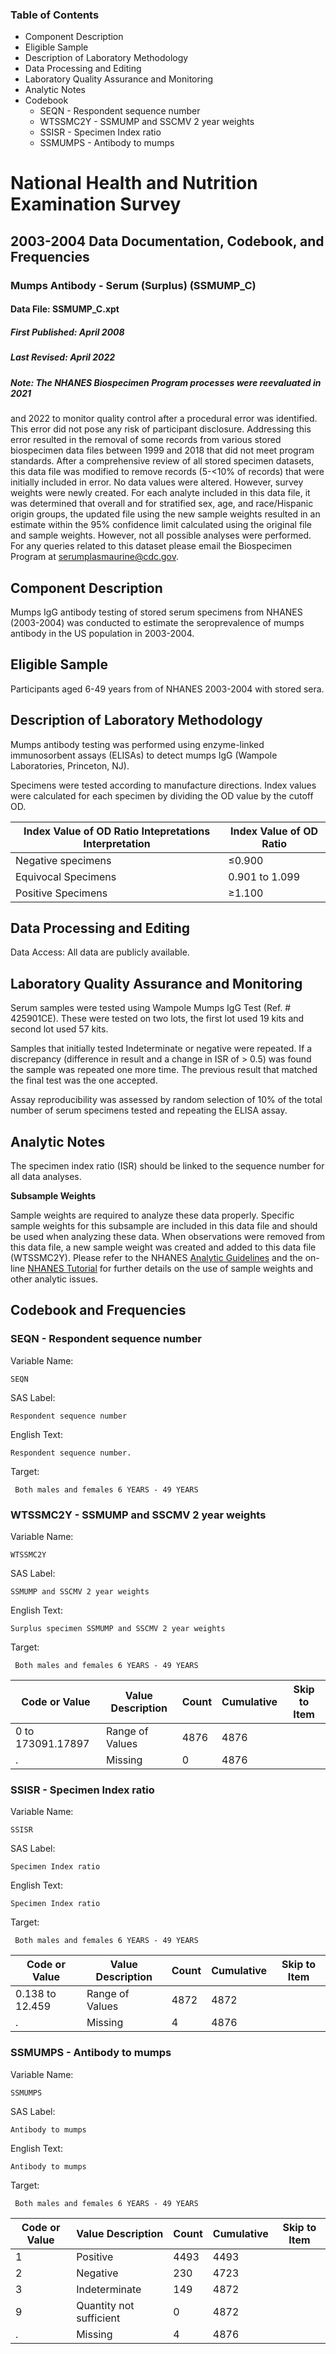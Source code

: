 ### Table of Contents

  * Component Description
  * Eligible Sample
  * Description of Laboratory Methodology
  * Data Processing and Editing
  * Laboratory Quality Assurance and Monitoring
  * Analytic Notes
  * Codebook
    * SEQN - Respondent sequence number
    * WTSSMC2Y - SSMUMP and SSCMV 2 year weights
    * SSISR - Specimen Index ratio
    * SSMUMPS - Antibody to mumps

# National Health and Nutrition Examination Survey

## 2003-2004 Data Documentation, Codebook, and Frequencies

### Mumps Antibody - Serum (Surplus) (SSMUMP_C)

####  Data File: SSMUMP_C.xpt

##### First Published: April 2008

##### Last Revised: April 2022

##### Note: The NHANES Biospecimen Program processes were reevaluated in 2021
and 2022 to monitor quality control after a procedural error was identified.
This error did not pose any risk of participant disclosure. Addressing this
error resulted in the removal of some records from various stored biospecimen
data files between 1999 and 2018 that did not meet program standards. After a
comprehensive review of all stored specimen datasets, this data file was
modified to remove records (5-<10% of records) that were initially included in
error. No data values were altered. However, survey weights were newly
created. For each analyte included in this data file, it was determined that
overall and for stratified sex, age, and race/Hispanic origin groups, the
updated file using the new sample weights resulted in an estimate within the
95% confidence limit calculated using the original file and sample weights.
However, not all possible analyses were performed. For any queries related to
this dataset please email the Biospecimen Program at serumplasmaurine@cdc.gov.

## Component Description

Mumps IgG antibody testing of stored serum specimens from NHANES (2003-2004)
was conducted to estimate the seroprevalence of mumps antibody in the US
population in 2003-2004.

## Eligible Sample

Participants aged 6-49 years from of NHANES 2003-2004 with stored sera.

## Description of Laboratory Methodology

Mumps antibody testing was performed using enzyme-linked immunosorbent assays
(ELISAs) to detect mumps IgG (Wampole Laboratories, Princeton, NJ).

Specimens were tested according to manufacture directions. Index values were
calculated for each specimen by dividing the OD value by the cutoff OD.

Index Value of OD Ratio Intepretations Interpretation  | Index Value of OD Ratio   
---|---  
Negative specimens |  ≤0.900  
Equivocal Specimens |  0.901 to 1.099  
Positive Specimens |  ≥1.100  
  
## Data Processing and Editing

Data Access: All data are publicly available.

## Laboratory Quality Assurance and Monitoring

Serum samples were tested using Wampole Mumps IgG Test (Ref. # 425901CE).
These were tested on two lots, the first lot used 19 kits and second lot used
57 kits.

Samples that initially tested Indeterminate or negative were repeated. If a
discrepancy (difference in result and a change in ISR of > 0.5) was found the
sample was repeated one more time. The previous result that matched the final
test was the one accepted.

Assay reproducibility was assessed by random selection of 10% of the total
number of serum specimens tested and repeating the ELISA assay.

## Analytic Notes

The specimen index ratio (ISR) should be linked to the sequence number for all
data analyses.

**Subsample Weights**

Sample weights are required to analyze these data properly. Specific sample
weights for this subsample are included in this data file and should be used
when analyzing these data. When observations were removed from this data file,
a new sample weight was created and  added to this data file (WTSSMC2Y).
Please refer to the NHANES [Analytic
Guidelines](https://wwwn.cdc.gov/nchs/nhanes/analyticguidelines.aspx) and the
on-line [NHANES
](https://wwwn.cdc.gov/nchs/nhanes/tutorials/default.aspx)[Tutorial](https://wwwn.cdc.gov/nchs/nhanes/tutorials/default.aspx)
for further details on the use of sample weights and other analytic issues.

## Codebook and Frequencies

### SEQN - Respondent sequence number

Variable Name:

    SEQN
SAS Label:

    Respondent sequence number
English Text:

    Respondent sequence number.
Target:

     Both males and females 6 YEARS - 49 YEARS

### WTSSMC2Y - SSMUMP and SSCMV 2 year weights

Variable Name:

    WTSSMC2Y
SAS Label:

    SSMUMP and SSCMV 2 year weights
English Text:

    Surplus specimen SSMUMP and SSCMV 2 year weights
Target:

     Both males and females 6 YEARS - 49 YEARS
Code or Value | Value Description | Count | Cumulative | Skip to Item  
---|---|---|---|---  
0 to 173091.17897 | Range of Values | 4876 | 4876 |   
. | Missing | 0 | 4876 |   
  
### SSISR - Specimen Index ratio

Variable Name:

    SSISR
SAS Label:

    Specimen Index ratio
English Text:

    Specimen Index ratio
Target:

     Both males and females 6 YEARS - 49 YEARS
Code or Value | Value Description | Count | Cumulative | Skip to Item  
---|---|---|---|---  
0.138 to 12.459 | Range of Values | 4872 | 4872 |   
. | Missing | 4 | 4876 |   
  
### SSMUMPS - Antibody to mumps

Variable Name:

    SSMUMPS
SAS Label:

    Antibody to mumps
English Text:

    Antibody to mumps
Target:

     Both males and females 6 YEARS - 49 YEARS
Code or Value | Value Description | Count | Cumulative | Skip to Item  
---|---|---|---|---  
1 | Positive | 4493 | 4493 |   
2 | Negative | 230 | 4723 |   
3 | Indeterminate | 149 | 4872 |   
9 | Quantity not sufficient | 0 | 4872 |   
. | Missing | 4 | 4876 | 

